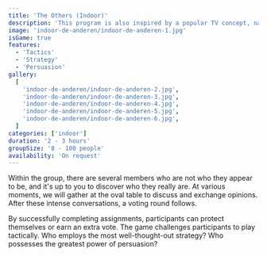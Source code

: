 ```yaml
---
title: 'The Others (Indoor)'
description: 'This program is also inspired by a popular TV concept, namely "The Traitors."'
image: 'indoor-de-anderen/indoor-de-anderen-1.jpg'
isGame: true
features:
  - 'Tactics'
  - 'Strategy'
  - 'Persuasion'
gallery:
  [
    'indoor-de-anderen/indoor-de-anderen-2.jpg',
    'indoor-de-anderen/indoor-de-anderen-3.jpg',
    'indoor-de-anderen/indoor-de-anderen-4.jpg',
    'indoor-de-anderen/indoor-de-anderen-5.jpg',
    'indoor-de-anderen/indoor-de-anderen-6.jpg',
  ]
categories: ['indoor']
duration: '2 - 3 hours'
groupSize: '8 - 100 people'
availability: 'On request'
---
```


Within the group, there are several members who are not who they appear to be, and it's up to you to discover who they really are. At various moments, we will gather at the oval table to discuss and exchange opinions. After these intense conversations, a voting round follows.

By successfully completing assignments, participants can protect themselves or earn an extra vote. The game challenges participants to play tactically. Who employs the most well-thought-out strategy? Who possesses the greatest power of persuasion?
